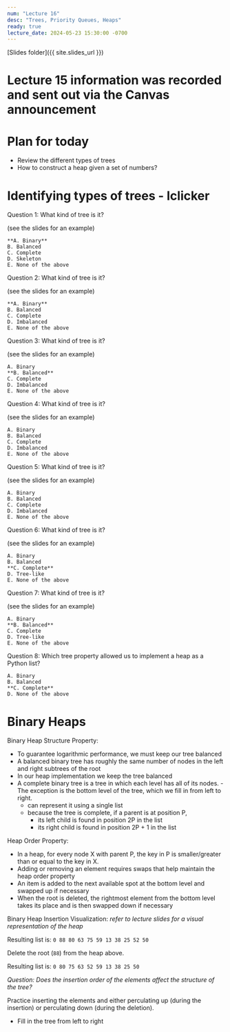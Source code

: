 ```yaml
---
num: "Lecture 16"
desc: "Trees, Priority Queues, Heaps"
ready: true
lecture_date: 2024-05-23 15:30:00 -0700
---
```


[Slides folder]({{ site.slides_url }})

# Lecture 15 information was recorded and sent out via the Canvas announcement


# Plan for today
- Review the different types of trees
- How to construct a heap given a set of numbers?

# Identifying types of trees - Iclicker
Question 1: What kind of tree is it?

(see the slides for an example)
```
**A. Binary**
B. Balanced
C. Complete
D. Skeleton
E. None of the above
```

Question 2: What kind of tree is it?

(see the slides for an example)
```
**A. Binary**
B. Balanced
C. Complete
D. Imbalanced
E. None of the above
```

Question 3: What kind of tree is it?

(see the slides for an example)
```
A. Binary
**B. Balanced**
C. Complete
D. Imbalanced
E. None of the above
```

Question 4: What kind of tree is it?

(see the slides for an example)
```
A. Binary
B. Balanced
C. Complete
D. Imbalanced
E. None of the above
```

Question 5: What kind of tree is it?

(see the slides for an example)
```
A. Binary
B. Balanced
C. Complete
D. Imbalanced
E. None of the above
```

Question 6: What kind of tree is it?

(see the slides for an example)
```
A. Binary
B. Balanced
**C. Complete**
D. Tree-like
E. None of the above
```

Question 7: What kind of tree is it?

(see the slides for an example)
```
A. Binary
**B. Balanced**
C. Complete
D. Tree-like
E. None of the above
```

Question 8: Which tree property allowed us to implement a heap as a Python list?
```
A. Binary
B. Balanced
**C. Complete**
D. None of the above
```

# Binary Heaps
Binary Heap Structure Property:
- To guarantee logarithmic performance, we must keep our tree balanced
- A balanced binary tree has roughly the same number of nodes in the left and right subtrees of the root
- In our heap implementation we keep the tree balanced
- A complete binary tree is a tree in which each level has all of its nodes. 
  -The exception is the bottom level of the tree, which we fill in from left to right.
  - can represent it using a single list
  - because the tree is complete, if a parent is at position P, 
    - its left child is found in position 2P in the list
    - its right child is found in position 2P + 1 in the list


Heap Order Property:
- In a heap, for every node X with parent P, the key in P is smaller/greater than or equal to the key in X.
- Adding or removing an element requires swaps that help maintain the heap order property
- An item is added to the next available spot at the bottom level and swapped up if necessary
- When the root is deleted, the rightmost element from the bottom level takes its place and is then swapped down if necessary

Binary Heap Insertion Visualization: *refer to lecture slides for a visual representation of the heap* 

Resulting list is: `0 88 80 63 75 59 13 38 25 52 50`

Delete the root (`88`) from the heap above. 

Resulting list is:  `0 80 75 63 52 59 13 38 25 50`

*Question: Does the insertion order of the elements affect the structure of the tree?*

Practice inserting the elements and either perculating up (during the insertion) or perculating down (during the deletion).

- Fill in the tree from left to right








